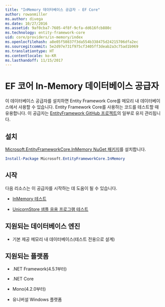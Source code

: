 ```yaml
---
title: "InMemory 데이터베이스 공급자 - EF Core"
author: rowanmiller
ms.author: divega
ms.date: 10/27/2016
ms.assetid: 9af0cba7-7605-4f8f-9cfa-dd616fcb880c
ms.technology: entity-framework-core
uid: core/providers/in-memory/index
ms.openlocfilehash: a8e05f50837f3da554b338475d24215706dfa2ec
ms.sourcegitcommit: 5e2d97e731f975cf3405ff3deab2a3c75ad1b969
ms.translationtype: HT
ms.contentlocale: ko-KR
ms.lasthandoff: 11/15/2017
---
```

# <a name="ef-core-in-memory-database-provider"></a>EF 코어 In-Memory 데이터베이스 공급자

이 데이터베이스 공급자를 설치하면 Entity Framework Core를 메모리 내 데이터베이스에서 사용할 수 있습니다. Entity Framework Core를 사용하는 코드를 테스트할 때 유용합니다. 이 공급자는 [EntityFramework GitHub 프로젝트](https://github.com/aspnet/EntityFramework)의 일부로 유지 관리됩니다.

## <a name="install"></a>설치

[Microsoft.EntityFrameworkCore.InMemory NuGet 패키지](https://www.nuget.org/packages/Microsoft.EntityFrameworkCore.InMemory/)를 설치합니다.

``` powershell
Install-Package Microsoft.EntityFrameworkCore.InMemory
```

## <a name="get-started"></a>시작

다음 리소스는 이 공급자를 시작하는 데 도움이 될 수 있습니다.
* [InMemory 테스트](../../miscellaneous/testing/in-memory.md)

* [UnicornStore 샘플 응용 프로그램 테스트](https://github.com/rowanmiller/UnicornStore/blob/master/UnicornStore/src/UnicornStore.Tests/Controllers/ShippingControllerTests.cs) 

## <a name="supported-database-engines"></a>지원되는 데이터베이스 엔진

* 기본 제공 메모리 내 데이터베이스(테스트 전용으로 설계)

## <a name="supported-platforms"></a>지원되는 플랫폼

* .NET Framework(4.5.1부터)

* .NET Core

* Mono(4.2.0부터)

* 유니버설 Windows 플랫폼
